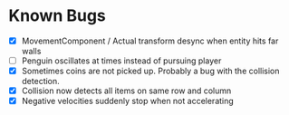 # Known Bugs
- [x] MovementComponent / Actual transform desync when entity hits far walls
- [ ] Penguin oscillates at times instead of pursuing player
- [x] Sometimes coins are not picked up. Probably a bug with the collision detection.
- [x] Collision now detects all items on same row and column
- [x] Negative velocities suddenly stop when not accelerating
